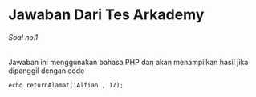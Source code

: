 # Jawaban Dari Tes Arkademy

###### Soal no.1

Jawaban ini menggunakan bahasa PHP dan akan menampilkan hasil jika dipanggil dengan code 

`echo returnAlamat('Alfian', 17);` 
